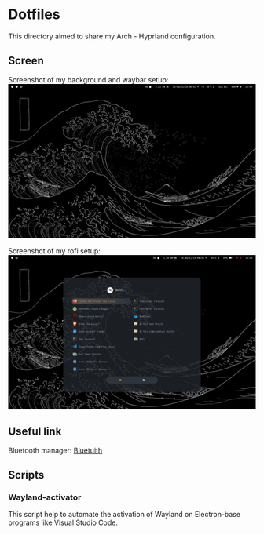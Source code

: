 # Dotfiles
This directory aimed to share my Arch - Hyprland configuration.

## Screen
Screenshot of my background and waybar setup:
![Screen of Waybar and Background](Screen/desktop.png)

Screenshot of my rofi setup:
![Screen of Waybar and Rofi](Screen/rofi.png)

## Useful link

Bluetooth manager: 
[Bluetuith](https://github.com/darkhz/bluetuith)


## Scripts

### Wayland-activator
This script help to automate the activation of Wayland on Electron-base programs like Visual Studio Code.
